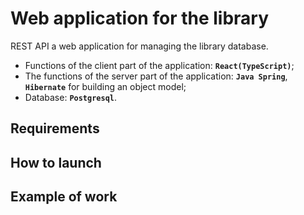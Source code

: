 <h1>Web application for the library</h1>
<p>REST API a web application for managing the library database.</p>
<ul>
  <li>Functions of the client part of the application: <strong><code>React(TypeScript)</code></strong>;</li>
  <li>The functions of the server part of the application: <strong><code>Java Spring</code></strong>, <strong><code>Hibernate</code></strong> for building an object model;</li>
  <li>Database: <strong><code>Postgresql</code></strong>.</li>
</ul>

<h2>Requirements</h2>

<h2>How to launch</h2>

<h2>Example of work</h2>

    
